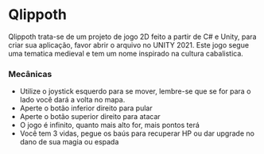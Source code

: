 <h1 font-style="century"> Qlippoth </h1>
  
  
  <p>Qlippoth trata-se de um projeto de jogo 2D feito a partir de C# e Unity, para criar sua aplicação, favor abrir o arquivo no UNITY 2021.
  Este jogo segue uma tematica medieval e tem um nome inspirado na cultura cabalistica.</p>

  <h3>Mecânicas</h3>
  <ul>
    <li>Utilize o joystick esquerdo para se mover, lembre-se que se for para o lado você dará a volta no mapa.</li>
    <li>Aperte o botão inferior direito para pular</li>
    <li>Aperte o botão superior direito para atacar</li>
    <li>O jogo é infinito, quanto mais alto for, mais pontos terá</li>
    <li>Você tem 3 vidas, pegue os baús para recuperar HP ou dar upgrade no dano de sua magia ou espada</li>
  </ul>
